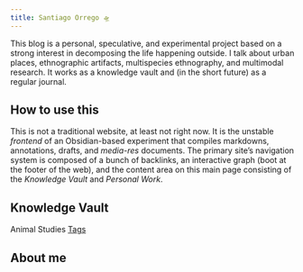 ```yaml
---
title: Santiago Orrego 🛸
---
```

           
This blog is a personal, speculative, and experimental project based on a strong interest in decomposing the life happening outside. I talk about urban places, ethnographic artifacts, multispecies ethnography, and multimodal research. It works as a knowledge vault and (in the short future) as a regular journal.

## How to use this
This is not a traditional website, at least not right now. It is the unstable *frontend* of an Obsidian-based experiment that compiles markdowns, annotations, drafts, and *media-res* documents. The primary site’s navigation system is composed of a bunch of backlinks, an interactive graph (boot at the footer of the web), and the content area on this main page consisting of the *Knowledge Vault* and *Personal Work*.

## Knowledge Vault
                                                     
  Animal Studies  [Tags](https://sorrego.xyz/tags/animal_studies)
 
 
 ## About me
